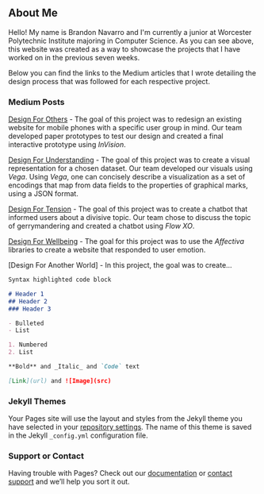 ## About Me

Hello! My name is Brandon Navarro and I'm currently a junior at Worcester Polytechnic Institute majoring in Computer Science. As you can see above, this website was created as a way to showcase the projects that I have worked on in the previous seven weeks.

Below you can find the links to the Medium articles that I wrote detailing the design process that was followed for each respective project.

### Medium Posts

[Design For Others](https://medium.com/@benemrick/group-1-design-for-others-998326e8287d) - 
  The goal of this project was to redesign an existing website for mobile phones with a specific user group in mind. Our team developed paper prototypes to test our design and created a final interactive prototype using _InVision_.

[Design For Understanding](https://medium.com/@brandon.m.navarro/design-for-understanding-3ce5180c100e) - 
  The goal of this project was to create a visual representation for a chosen dataset. Our team developed our visuals using _Vega_. Using _Vega_, one can concisely describe a visualization as a set of encodings that map from data fields to the properties of graphical marks, using a JSON format.
  
[Design For Tension](https://medium.com/@brandon.m.navarro/design-for-tension-f5271f7203bf) - 
  The goal of this project was to create a chatbot that informed users about a divisive topic. Our team chose to discuss the topic of gerrymandering and created a chatbot using _Flow XO_.
  
[Design For Wellbeing](https://medium.com/@brandon.m.navarro/design-for-wellbeing-179f9d2e348c) - 
  The goal for this project was to use the _Affectiva_ libraries to create a website that responded to user emotion.

[Design For Another World] - 
  In this project, the goal was to create...



```markdown
Syntax highlighted code block

# Header 1
## Header 2
### Header 3

- Bulleted
- List

1. Numbered
2. List

**Bold** and _Italic_ and `Code` text

[Link](url) and ![Image](src)
```

### Jekyll Themes

Your Pages site will use the layout and styles from the Jekyll theme you have selected in your [repository settings](https://github.com/brandon-m-navarro/HCI_Portfolio/settings). The name of this theme is saved in the Jekyll `_config.yml` configuration file.

### Support or Contact

Having trouble with Pages? Check out our [documentation](https://help.github.com/categories/github-pages-basics/) or [contact support](https://github.com/contact) and we’ll help you sort it out.
